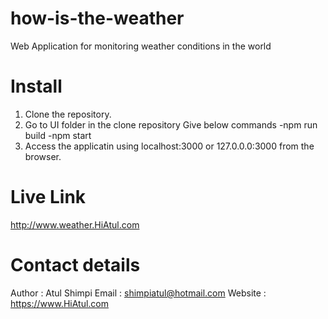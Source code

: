 # how-is-the-weather
Web Application for monitoring weather conditions in the world

# Install
1) Clone the repository.
2) Go to UI folder in the clone repository
Give below commands
   -npm run build
   -npm start
3) Access the applicatin using localhost:3000 or 127.0.0.0:3000 from the browser.


# Live Link
http://www.weather.HiAtul.com

# Contact details
Author : Atul Shimpi
Email : shimpiatul@hotmail.com
Website : https://www.HiAtul.com
